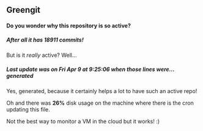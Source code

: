 ## Greengit

#### Do you wonder why this repository is so active?

##### After all it has 18911 commits!

But is it *really* active? Well...

##### Last update was on Fri Apr 9 at 9:25:06 when those lines were... generated

Yes, generated, because it certainly helps a lot to have such an active repo!

Oh and there was **26%** disk usage on the machine
where there is the cron updating this file.

Not the best way to monitor a VM in the cloud but it works! :)
